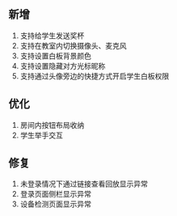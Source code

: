 ## 新增

1. 支持给学生发送奖杯
2. 支持在教室内切换摄像头、麦克风
3. 支持设置白板背景颜色
4. 支持设置隐藏对方光标昵称
5. 支持通过头像旁边的快捷方式开启学生白板权限

## 优化

1. 房间内按钮布局收纳
2. 学生举手交互

## 修复

1. 未登录情况下通过链接查看回放显示异常
2. 登录页面侧栏显示异常
3. 设备检测页面显示异常
